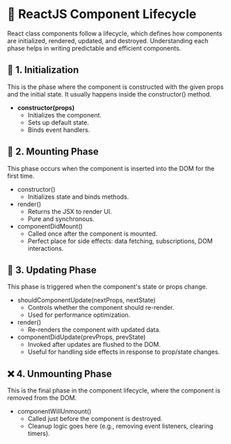 # 🔄 ReactJS Component Lifecycle

React class components follow a lifecycle, which defines how components are initialized, rendered, updated, and destroyed. Understanding each phase helps in writing predictable and efficient components.

## 🧱 1. Initialization
This is the phase where the component is constructed with the given props and the initial state. It usually happens inside the constructor() method.
- **constructor(props)**
    - Initializes the component.
    - Sets up default state.
    - Binds event handlers.

## 🚀 2. Mounting Phase
This phase occurs when the component is inserted into the DOM for the first time.
- constructor()
    - Initializes state and binds methods.
- render()
    - Returns the JSX to render UI.
    - Pure and synchronous.
- componentDidMount()
    - Called once after the component is mounted.
    - Perfect place for side effects: data fetching, subscriptions, DOM interactions.

## 🔁 3. Updating Phase
This phase is triggered when the component's state or props change.

- shouldComponentUpdate(nextProps, nextState)
    - Controls whether the component should re-render.
    - Used for performance optimization.
- render()
    - Re-renders the component with updated data.
- componentDidUpdate(prevProps, prevState)
    - Invoked after updates are flushed to the DOM.
    - Useful for handling side effects in response to prop/state changes.
## ❌ 4. Unmounting Phase

This is the final phase in the component lifecycle, where the component is removed from the DOM.
- componentWillUnmount()
    - Called just before the component is destroyed.
    - Cleanup logic goes here (e.g., removing event listeners, clearing timers).